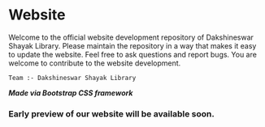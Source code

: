 # Website
Welcome to the official website development repository of Dakshineswar Shayak Library. Please maintain the repository in a way that makes it easy to update the website. Feel free to ask questions and report bugs. You are welcome to contribute to the website development. 

    Team :- Dakshineswar Shayak Library
<b><i>Made via Bootstrap CSS framework</i></b>
### Early preview of our website will be available soon.

